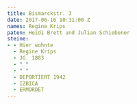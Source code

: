 ```yaml
---
title: Bismarckstr. 3
date: 2017-06-16 10:31:00 Z
names: Regine Krips
paten: Heidi Brett und Julian Schiebener
steine:
- - Hier wohnte
  - Regine Krips
  - JG. 1883
  - " "
  - " "
  - DEPORTIERT 1942
  - IZBICA
  - ERMORDET
---
```


